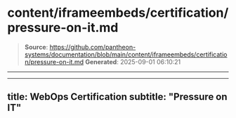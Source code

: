# content/iframeembeds/certification/pressure-on-it.md

> **Source**: https://github.com/pantheon-systems/documentation/blob/main/content/iframeembeds/certification/pressure-on-it.md
> **Generated**: 2025-09-01 06:10:21

---

---
title: WebOps Certification
subtitle: "Pressure on IT"
---

<Partial file="certification-guide/pressure-on-it.md" />
